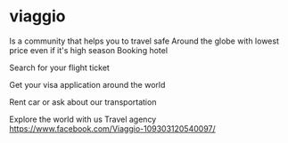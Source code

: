 # viaggio 
Is a community that helps you to travel safe
Around the globe with lowest price even if it's high season
Booking hotel 
 
Search for your flight ticket

Get your visa application around the world

Rent car or ask about our transportation

Explore the world with us
Travel agency
https://www.facebook.com/Viaggio-109303120540097/
